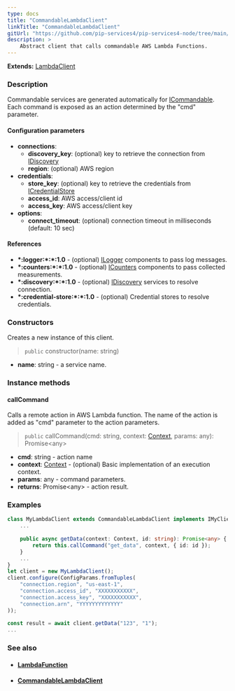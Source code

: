 ```yaml
---
type: docs
title: "CommandableLambdaClient"
linkTitle: "CommandableLambdaClient"
gitUrl: "https://github.com/pip-services4/pip-services4-node/tree/main/pip-services4-aws-node"
description: >
    Abstract client that calls commandable AWS Lambda Functions.
---
```


**Extends:** [LambdaClient](../lambda_client)

### Description

Commandable services are generated automatically for [ICommandable](../../../rpc/commands/icommandable).
Each command is exposed as an action determined by the "cmd" parameter.


#### Configuration parameters

- **connections**:                   
    - **discovery_key**: (optional) key to retrieve the connection from [IDiscovery](../../../config/connect/idiscovery)
    - **region**: (optional) AWS region
- **credentials**:    
    - **store_key**: (optional) key to retrieve the credentials from [ICredentialStore](../../../config/auth/icredential_store)
    - **access_id**: AWS access/client id
    - **access_key**: AWS access/client key
- **options**:
    - **connect_timeout**: (optional) connection timeout in milliseconds (default: 10 sec)

#### References
- **\*:logger:\*:\*:1.0** - (optional) [ILogger](../../../observability/log/ilogger) components to pass log messages.
- **\*:counters:\*:\*:1.0** - (optional) [ICounters](../../../observability/count/icounters) components to pass collected measurements.
- **\*:discovery:\*:\*:1.0** - (optional) [IDiscovery](../../../config/connect/idiscovery) services to resolve connection.
- **\*:credential-store:\*:\*:1.0** - (optional) Credential stores to resolve credentials.

### Constructors
Creates a new instance of this client.

> `public` constructor(name: string)

- **name**: string - a service name.

### Instance methods

#### callCommand
Calls a remote action in AWS Lambda function.
The name of the action is added as "cmd" parameter
to the action parameters. 

> `public` callCommand(cmd: string, context: [Context](../../../components/context/context), params: any): Promise\<any\>

- **cmd**: string - action name
- **context**: [Context](../../../components/context/context) - (optional) Basic implementation of an execution context.
- **params**: any - command parameters.
- **returns**: Promise\<any\> - action result.



### Examples

```typescript
class MyLambdaClient extends CommandableLambdaClient implements IMyClient {
    ...
 
    public async getData(context: Context, id: string): Promise<any> {
        return this.callCommand("get_data", context, { id: id });
    }
    ...
}
let client = new MyLambdaClient();
client.configure(ConfigParams.fromTuples(
    "connection.region", "us-east-1",
    "connection.access_id", "XXXXXXXXXXX",
    "connection.access_key", "XXXXXXXXXXX",
    "connection.arn", "YYYYYYYYYYYYY"
));
     
const result = await client.getData("123", "1");
...
```

### See also
- #### [LambdaFunction](../../containers/lambda_function)
- #### [CommandableLambdaClient](../../clients/commandable_lambda_client)
